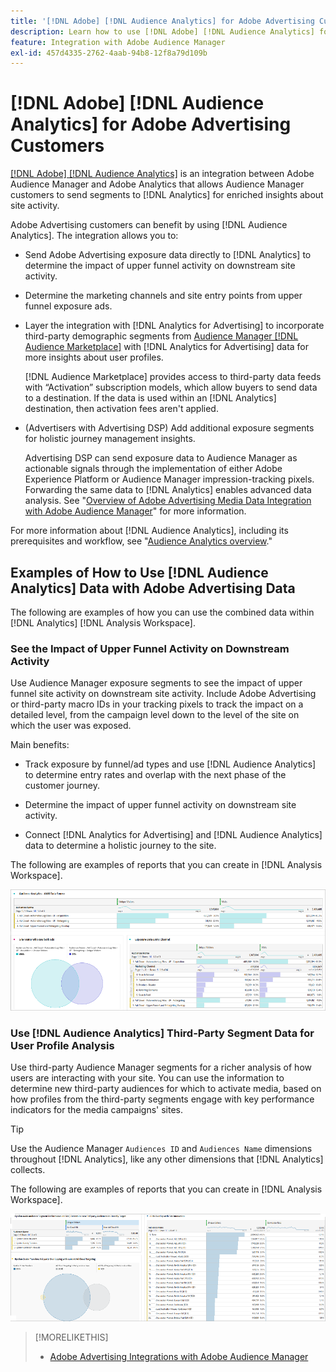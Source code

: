 ```yaml
---
title: '[!DNL Adobe] [!DNL Audience Analytics] for Adobe Advertising Customers'
description: Learn how to use [!DNL Adobe] [!DNL Audience Analytics] for advertising use cases
feature: Integration with Adobe Audience Manager
exl-id: 457d4335-2762-4aab-94b8-12f8a79d109b
---
```

# [!DNL Adobe] [!DNL Audience Analytics] for Adobe Advertising Customers

[[!DNL Adobe] [!DNL Audience Analytics]](https://experienceleague.adobe.com/docs/analytics/integration/audience-analytics/mc-audiences-aam.html) is an integration between Adobe Audience Manager and Adobe Analytics that allows Audience Manager customers to send segments to [!DNL Analytics] for enriched insights about site activity. 

Adobe Advertising customers can benefit by using [!DNL Audience Analytics]. The integration allows you to:

* Send Adobe Advertising exposure data directly to [!DNL Analytics] to determine the impact of upper funnel activity on downstream site activity.

* Determine the marketing channels and site entry points from upper funnel exposure ads.

* Layer the integration with [!DNL Analytics for Advertising] to incorporate third-party demographic segments from [Audience Manager [!DNL Audience Marketplace]](https://experienceleague.adobe.com/docs/audience-manager/user-guide/features/audience-marketplace/audience-marketplace.html) with [!DNL Analytics for Advertising] data for more insights about user profiles. 

  [!DNL Audience Marketplace] provides access to third-party data feeds with “Activation” subscription models, which allow buyers to send data to a destination. If the data is used within an [!DNL Analytics] destination, then activation fees aren't applied.

* (Advertisers with Advertising DSP) Add additional exposure segments for holistic journey management insights.

  Advertising DSP can send exposure data to Audience Manager as actionable signals through the implementation of either Adobe Experience Platform or Audience Manager impression-tracking pixels. Forwarding the same data to [!DNL Analytics] enables advanced data analysis. See "[Overview of Adobe Advertising Media Data Integration with Adobe Audience Manager](/help/integrations/audience-manager/media-data-integration/overview.md)" for more information.

For more information about [!DNL Audience Analytics], including its prerequisites and workflow, see "[Audience Analytics overview](https://experienceleague.adobe.com/docs/analytics/integration/audience-analytics/mc-audiences-aam.html)."

## Examples of How to Use [!DNL Audience Analytics] Data with Adobe Advertising Data

The following are examples of how you can use the combined data within [!DNL Analytics] [!DNL Analysis Workspace].

### See the Impact of Upper Funnel Activity on Downstream Activity

Use Audience Manager exposure segments to see the impact of upper funnel site activity on downstream site activity. Include Adobe Advertising or third-party macro IDs in your tracking pixels to track the impact on a detailed level, from the campaign level down to the level of the site on which the user was exposed.

Main benefits: 

* Track exposure by funnel/ad types and use [!DNL Audience Analytics] to determine entry rates and overlap with the next phase of the customer journey.

* Determine the impact of upper funnel activity on downstream site activity.

* Connect [!DNL Analytics for Advertising]<!-- which doesn't include the last exposure event --> and [!DNL Audience Analytics] data <!-- (which includes the user's last exposure event) --> to determine a holistic journey to the site.

The following are examples of reports that you can create in [!DNL Analysis Workspace].

![See the impact of upper funnel activity on downstream site activity](/help/integrations/assets/audience-analytics-upper-funnel-exposure.png)

### Use [!DNL Audience Analytics] Third-Party Segment Data for User Profile Analysis

Use third-party Audience Manager segments for a richer analysis of how users are interacting with your site. You can use the information to determine new third-party audiences for which to activate media, based on how profiles from the third-party segments engage with key performance indicators for the media campaigns' sites.

>[!TIP]
> Use the Audience Manager `Audiences ID` and `Audiences Name` dimensions throughout [!DNL Analytics], like any other dimensions that [!DNL Analytics] collects.

The following are examples of reports that you can create in [!DNL Analysis Workspace].

![Using third-party segments to enrich user profile analysis](/help/integrations/assets/audience-analytics-third-party-report.png)

>[!MORELIKETHIS]
>
>* [Adobe Advertising Integrations with Adobe Audience Manager](/help/integrations/audience-manager/overview.md)
